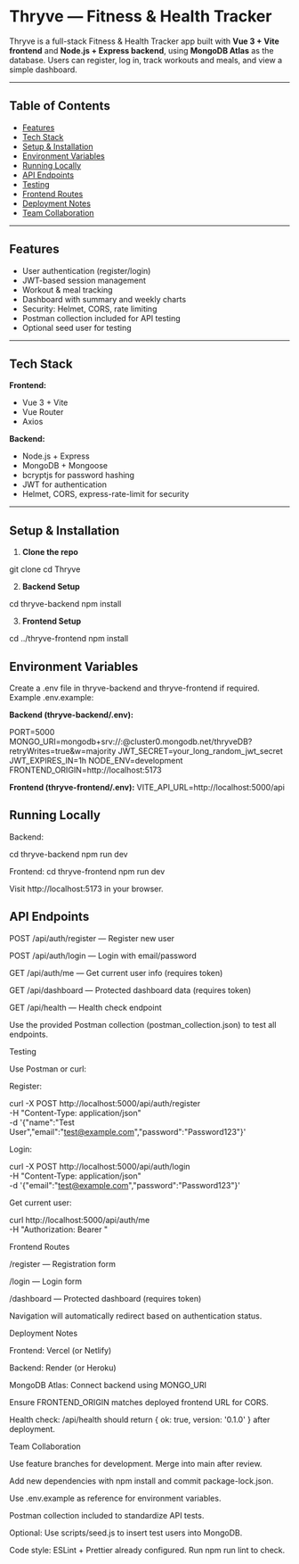 # Thryve — Fitness & Health Tracker

Thryve is a full-stack Fitness & Health Tracker app built with **Vue 3 + Vite frontend** and **Node.js + Express backend**, using **MongoDB Atlas** as the database. Users can register, log in, track workouts and meals, and view a simple dashboard.

---

## Table of Contents

- [Features](#features)
- [Tech Stack](#tech-stack)
- [Setup & Installation](#setup--installation)
- [Environment Variables](#environment-variables)
- [Running Locally](#running-locally)
- [API Endpoints](#api-endpoints)
- [Testing](#testing)
- [Frontend Routes](#frontend-routes)
- [Deployment Notes](#deployment-notes)
- [Team Collaboration](#team-collaboration)

---

## Features

- User authentication (register/login)
- JWT-based session management
- Workout & meal tracking
- Dashboard with summary and weekly charts
- Security: Helmet, CORS, rate limiting
- Postman collection included for API testing
- Optional seed user for testing

---

## Tech Stack

**Frontend:**
- Vue 3 + Vite
- Vue Router
- Axios

**Backend:**
- Node.js + Express
- MongoDB + Mongoose
- bcryptjs for password hashing
- JWT for authentication
- Helmet, CORS, express-rate-limit for security

---

## Setup & Installation

1. **Clone the repo**  

git clone <repo-url>
cd Thryve

2. **Backend Setup**  

cd thryve-backend
npm install

3. **Frontend Setup**  

cd ../thryve-frontend
npm install


## Environment Variables

Create a .env file in thryve-backend and thryve-frontend if required. Example .env.example:

**Backend (thryve-backend/.env):**

PORT=5000
MONGO_URI=mongodb+srv://<username>:<password>@cluster0.mongodb.net/thryveDB?retryWrites=true&w=majority
JWT_SECRET=your_long_random_jwt_secret
JWT_EXPIRES_IN=1h
NODE_ENV=development
FRONTEND_ORIGIN=http://localhost:5173

**Frontend (thryve-frontend/.env):**
VITE_API_URL=http://localhost:5000/api

## Running Locally

Backend:

cd thryve-backend
npm run dev

Frontend:
cd thryve-frontend
npm run dev

Visit http://localhost:5173 in your browser.

## API Endpoints

POST /api/auth/register — Register new user

POST /api/auth/login — Login with email/password

GET /api/auth/me — Get current user info (requires token)

GET /api/dashboard — Protected dashboard data (requires token)

GET /api/health — Health check endpoint

Use the provided Postman collection (postman_collection.json) to test all endpoints.

Testing

Use Postman or curl:

Register:

curl -X POST http://localhost:5000/api/auth/register \
-H "Content-Type: application/json" \
-d '{"name":"Test User","email":"test@example.com","password":"Password123"}'


Login:

curl -X POST http://localhost:5000/api/auth/login \
-H "Content-Type: application/json" \
-d '{"email":"test@example.com","password":"Password123"}'


Get current user:

curl http://localhost:5000/api/auth/me \
-H "Authorization: Bearer <TOKEN>"

Frontend Routes

/register — Registration form

/login — Login form

/dashboard — Protected dashboard (requires token)

Navigation will automatically redirect based on authentication status.

Deployment Notes

Frontend: Vercel (or Netlify)

Backend: Render (or Heroku)

MongoDB Atlas: Connect backend using MONGO_URI

Ensure FRONTEND_ORIGIN matches deployed frontend URL for CORS.

Health check: /api/health should return { ok: true, version: '0.1.0' } after deployment.

Team Collaboration

Use feature branches for development. Merge into main after review.

Add new dependencies with npm install and commit package-lock.json.

Use .env.example as reference for environment variables.

Postman collection included to standardize API tests.

Optional: Use scripts/seed.js to insert test users into MongoDB.

Code style: ESLint + Prettier already configured. Run npm run lint to check.
